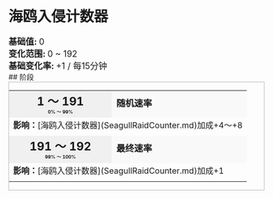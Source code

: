 # 海鸥入侵计数器  
  
<div style="font-size:1.2em"><b>基础值: </b> 0 </div>  
<div style="font-size:1.2em"><b>变化范围: </b> 0 ~ 192 </div>  
<div style="font-size:1.2em"><b>基础变化率: </b> +1 / 每15分钟 </div>  
## 阶段  
<div  style="border:1px solid #BBB"><table><tr style="height:2em;"><td style="background-color:#F0F0F0;text-align:center;width:180px;font-size:1.4em;font-weight:bold;vertical-align:middle;"><div>1 ～ 191<div><div style="font-size:0.4em">0% ～ 99%</div></td><td colspan=2 style="font-size:1.1em;vertical-align:middle;background-color:#F9F9F9;"><div><b>随机速率</b></div><div style="font-size:0.8em;padding-top:4px;"></div></td></tr><tr><td colspan=2><b>影响：</b>[海鸥入侵计数器](SeagullRaidCounter.md)加成+4～+8</td></tr><tr><td colspan=2></td></tr><tr style="height:2em;"><td style="background-color:#F0F0F0;text-align:center;width:180px;font-size:1.4em;font-weight:bold;vertical-align:middle;"><div>191 ～ 192<div><div style="font-size:0.4em">99% ～ 100%</div></td><td colspan=2 style="font-size:1.1em;vertical-align:middle;background-color:#F9F9F9;"><div><b>最终速率</b></div><div style="font-size:0.8em;padding-top:4px;"></div></td></tr><tr><td colspan=2><b>影响：</b>[海鸥入侵计数器](SeagullRaidCounter.md)加成+1</td></tr><tr><td colspan=2></td></tr></table></div>  


<script>document.title="海鸥入侵计数器 - 卡牌生存百科 Card Survival Wiki";</script>